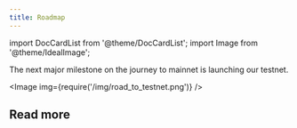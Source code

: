 ```yaml
---
title: Roadmap
---
```


import DocCardList from '@theme/DocCardList';
import Image from '@theme/IdealImage';

The next major milestone on the journey to mainnet is launching our testnet.

<Image img={require('/img/road_to_testnet.png')} />

## Read more

<DocCardList/>
